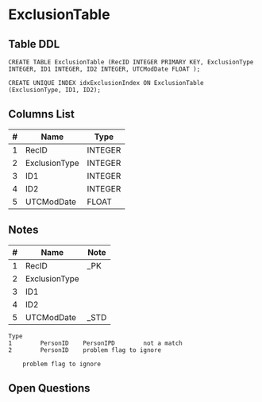 # ExclusionTable

## Table DDL

```
CREATE TABLE ExclusionTable (RecID INTEGER PRIMARY KEY, ExclusionType INTEGER, ID1 INTEGER, ID2 INTEGER, UTCModDate FLOAT );

CREATE UNIQUE INDEX idxExclusionIndex ON ExclusionTable (ExclusionType, ID1, ID2);
```

## Columns List

| #   | Name          | Type    |
| --- | ------------- | ------- |
| 1   | RecID         | INTEGER |
| 2   | ExclusionType | INTEGER |
| 3   | ID1           | INTEGER |
| 4   | ID2           | INTEGER |
| 5   | UTCModDate    | FLOAT   |

## Notes

| #   | Name          | Note |
| --- | ------------- | ---- |
| 1   | RecID         | _PK  |
| 2   | ExclusionType |      |
| 3   | ID1           |      |
| 4   | ID2           |      |
| 5   | UTCModDate    | _STD |


```
Type
1        PersonID    PersonIPD        not a match
2        PersonID    problem flag to ignore

    problem flag to ignore
```

## Open Questions

